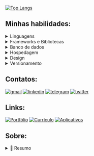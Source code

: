 [![Top Langs](https://github-readme-stats.vercel.app/api/top-langs/?username=rubenfilipe07&layout=compact&show_icons=true)](https://github.com/anuraghazra/github-readme-stats)


## **Minhas habilidades:**
<details>
  <summary>Linguagens</summary>
 
 > ![JavaScript](https://img.shields.io/badge/javascript-%23323330.svg?style=for-the-badge&logo=javascript&logoColor=%23F7DF1E)
![TypeScript](https://img.shields.io/badge/typescript-%23007ACC.svg?style=for-the-badge&logo=typescript&logoColor=white)
![TypeScript](https://img.shields.io/badge/Java-F82534?style=for-the-badge&logo=openjdk&logoColor=white)

</details>

<details>
  <summary>Frameworks e Bibliotecas</summary>
  
>![React](https://img.shields.io/badge/react.js-%2320232a.svg?style=for-the-badge&logo=react&logoColor=%2361DAFB)
![React native](https://img.shields.io/badge/react%20Native-%2320232a.svg?style=for-the-badge&logo=react&logoColor=%2361DAFB)
![Spring Boot](https://img.shields.io/badge/Spring%20Boot-6DB33F?style=for-the-badge&logo=spring&logoColor=white)
![jQuery](https://img.shields.io/badge/jquery-%230769AD.svg?style=for-the-badge&logo=jquery&logoColor=white)
![Strapi](https://img.shields.io/badge/strapi-%232E7EEA.svg?style=for-the-badge&logo=strapi&logoColor=white)
![Axios](https://img.shields.io/badge/Axios-5A29E4?style=for-the-badge&logo=axios&logoColor=white)
![SASS](https://img.shields.io/badge/SASS-hotpink.svg?style=for-the-badge&logo=SASS&logoColor=white)
![Ant-Design](https://img.shields.io/badge/-AntDesign-%230170FE?style=for-the-badge&logo=ant-design&logoColor=white)
![React suite](https://img.shields.io/badge/React%20Suite-5989e4.svg?style=for-the-badge&logo=react&logoColor=EB7482)
![Bootstrap](https://img.shields.io/badge/bootstrap-%23563D7C.svg?style=for-the-badge&logo=bootstrap&logoColor=white)
![Materialize](https://img.shields.io/badge/materialize-ef6e75.svg?style=for-the-badge&logo=materialdesign&logoColor=white)
![React Bootstrap](https://img.shields.io/badge/react%20bootstrap-%23563D7C.svg?style=for-the-badge&logo=bootstrap&logoColor=white)

</details> 

<details>
  <summary>Banco de dados</summary>
  
>![Mysql](https://img.shields.io/badge/MySQL-005C84?style=for-the-badge&logo=mysql&logoColor=white)
![PostgreSQL](https://img.shields.io/badge/PostgreSQL-316192?style=for-the-badge&logo=postgresql&logoColor=white)

</details>

<details>
  <summary>Hospedagem</summary>
  
>![Heroku](https://img.shields.io/badge/Heroku-430098?style=for-the-badge&logo=heroku&logoColor=white)
![Firebase](https://img.shields.io/badge/firebase-ffca28?style=for-the-badge&logo=firebase&logoColor=black)
</details>

<details>
  <summary>Design</summary>
 
>![Figma](https://img.shields.io/badge/Figma-F24E1E?style=for-the-badge&logo=figma&logoColor=white)

</details>

<details>
  <summary>Versionamento</summary>
  
> ![Git](https://img.shields.io/badge/git-%23F05033.svg?style=for-the-badge&logo=git&logoColor=white)
![GitHub](https://img.shields.io/badge/github-%23121011.svg?style=for-the-badge&logo=github&logoColor=white)
</details>

## **Contatos:**
<a href="mailto:rubenfilipe.dev@gmail.com" target="blank"><img src="https://img.shields.io/badge/Gmail-D14836?style=for-the-badge&logo=gmail&logoColor=white" alt="gmail"/></a> 
<a href="https://linkedin.com/in/rubenfilipe07" target="blank"><img src="https://img.shields.io/badge/LinkedIn-0077B5?style=for-the-badge&logo=linkedin&logoColor=white" alt="linkedin"/></a>
<a href="https://t.me/ruben_filipe07" target="blank"><img src="https://img.shields.io/badge/Telegram-2CA5E0?style=for-the-badge&logo=telegram&logoColor=white" alt="telegram"/></a>
<a href="https://twitter.com/ruben_filipe07" target="blank"><img src="https://img.shields.io/badge/Twitter-1DA1F2?style=for-the-badge&logo=twitter&logoColor=white" alt="twitter"/></a>

## **Links:**
<a href="https://rubenfilipe.me/" target="blank"><img src="https://img.shields.io/badge/Portf%C3%B3lio-000000?style=for-the-badge" alt="Portfólio"/></a>
<a href="https://rubenfilipe.me/curriculo" target="blank"><img src="https://img.shields.io/badge/Curr%C3%ADculo-242735?style=for-the-badge" alt="Currículo"/></a>
<a href="https://play.google.com/store/apps/dev?id=6757498449764923052" target="blank"><img src="https://img.shields.io/badge/Aplicativos-414141?style=for-the-badge&logo=google-play&logoColor=white" alt="Aplicativos"/></a>  

## **Sobre:**

<details>
  <summary>📃 Resumo</summary>
  
<h2>👨‍💻 Experiência</h2>
 <img align="right" src="https://img.shields.io/badge/GitHub-100000?style=flat&logo=github&logoColor=white"/>
 <img align="right" src="https://img.shields.io/badge/Figma-F24E1E?style=flat&logo=figma&logoColor=white"/>
 <img align="right" src="https://img.shields.io/badge/MySql-4479A1?style=flat&logo=mysql&logoColor=ffffff"/>
 <img align="right" src="https://img.shields.io/badge/Strapi-2F2E8B?style=flat&logo=strapi&logoColor=ffffff"/>
 <img align="right" src="https://img.shields.io/badge/React-20232A?style=flat&logo=react&logoColor=61DAFB"/>


- 👨‍💻 **Bolsista de desenvolvimento web**\
📆 10/2021 - Momento\
📍 **Pró-Reitoria de Administração da UFRN (PROAD)** - Natal, RN

<h2>📚 Formação acadêmica</h2>
  
 - 📖 **Bacharelado em tecnologia da informação**\
📆 2021 - Momento\
📍 **Universidade Federal do Rio Grande do Norte** - Natal, RN

- 📖 **Técnico em informática**\
📆 2017 - 2021\
📍 **Instituto Federal do Rio Grande do Norte** - João Câmara, RN
  
<h2>📚 Formação complementar</h2>
  
 - 📖 **Curso FIC de Programador web**\
📆 2021 - 2021\
📍 **Instituto Metrópole Digital - UFRN** - Natal, RN

<h2>🧑‍💻 Workspace</h2>
  
<h3>💻 Notebook</h3>
<img src="https://img.shields.io/badge/acer-Aspire%205-83B81A?style=for-the-badge&logo=acer&logoColor=white"/>&nbsp;
<img src="https://img.shields.io/badge/Windows%2011-007ADC?style=for-the-badge&logo=windows&logoColor=white"/>&nbsp;
<img src="https://img.shields.io/badge/intel-core%20i5%2010210u-%230071C5.svg?&style=for-the-badge&logo=intel&logoColor=white"/>&nbsp;
<img src="https://img.shields.io/badge/RAM-8GB-%230071C5.svg?&style=for-the-badge&logoColor=white"/>

<h3>🖥️ Monitor</h3>
<img src="https://img.shields.io/badge/monitor%20dell-s2421hn-007DB8?style=for-the-badge&logo=dell&logoColor=white"/>

<h3>⌨️🖱️ Periféricos</h3>
<img src="https://img.shields.io/badge/Mouse%20Logitech-G203-00ACE8?style=for-the-badge&logo=logitech&logoColor=white"/>                                                        
<img src="https://img.shields.io/badge/Teclado%20Logitech-G213-00ACE8?style=for-the-badge&logo=logitech&logoColor=white"/>
<img src="https://img.shields.io/badge/Mousepad%20Logitech-G240-00ACE8?style=for-the-badge&logo=logitech&logoColor=white"/>      
                                                                                                                         
</details>
